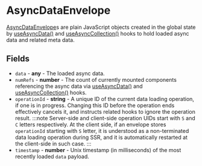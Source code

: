 # AsyncDataEnvelope
[AsyncDataEnvelope]s are plain JavaScript objects created in the global state by
[useAsyncData()] and [useAsyncCollection()] hooks to hold loaded async data and
related meta data.

## Fields
- `data` - **any** - The loaded async data.
- `numRefs` - **number** - The count of currently mounted components referencing
  the async data via [useAsyncData()] and [useAsyncCollection()] hooks.
- `operationId` - **string** - A unique ID of the current data loading operation,
  if one is in progress. Changing this ID before the operation ends effectively
  cancels it, and instructs related hooks to ignore the operation result.
  :::note
  Server-side and client-side operation UIDs start with `S` and `C` letters
  respectively. At the client side, if an envelope stores `operationId` starting
  with `S` letter, it is understood as a non-terminated data loading operation
  during SSR, and it is automatically restarted at the client-side in such case.
  :::
- `timestamp` - **number** - Unix timestamp (in milliseconds) of the most
  recently loaded `data` payload.

[AsyncDataEnvelope]: #
[useAsyncCollection()]: /docs/api/hooks/useasynccollection
[useAsyncData()]: /docs/api/hooks/useasyncdata
